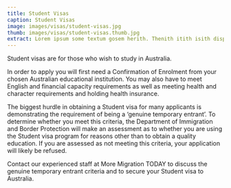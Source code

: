```yaml
---
title: Student Visas
caption: Student Visas
image: images/visas/student-visas.jpg
thumb: images/visas/student-visas.thumb.jpg
extract: Lorem ipsum some textum gosem herith. Thenith itith isith displayeth henceforeth
---
```

Student visas are for those who wish to study in Australia. 

In order to apply you will first need a Confirmation of Enrolment from your chosen Australian educational institution. You may also have to meet English and financial capacity requirements as well as meeting health and character requirements and holding health insurance. 

The biggest hurdle in obtaining a Student visa for many applicants is demonstrating the requirement of being a ‘genuine temporary entrant’. To determine whether you meet this criteria, the Department of Immigration and Border Protection will make an assessment as to whether you are using the Student visa program for reasons other than to obtain a quality education. If you are assessed as not meeting this criteria, your application will likely be refused.

Contact our experienced staff at More Migration TODAY to discuss the genuine temporary entrant criteria and to secure your Student visa to Australia.